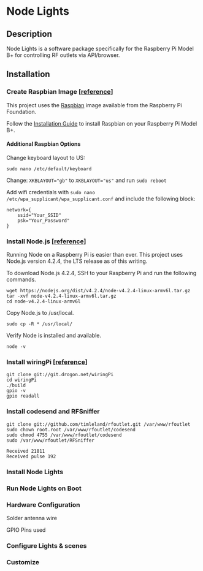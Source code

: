 # Node Lights

## Description
Node Lights is a software package specifically for the Raspberry Pi Model B+ for controlling RF outlets via API/browser.

## Installation
### Create Raspbian Image [[reference](https://www.raspberrypi.org/downloads/raspbian/)]
This project uses the [Raspbian](https://www.raspberrypi.org/downloads/raspbian/) image available from the Raspberry Pi Foundation.

Follow the [Installation Guide](https://www.raspberrypi.org/documentation/installation/installing-images/README.md) to install Raspbian on your Raspberry Pi Model B+.

#### Additional Raspbian Options
Change keyboard layout to US:
```
sudo nano /etc/default/keyboard
```
Change: ```XKBLAYOUT="gb"``` to ```XKBLAYOUT="us"``` and run ```sudo reboot```

Add wifi credentials with ```sudo nano /etc/wpa_supplicant/wpa_supplicant.conf``` and include the following block:
```
network={
    ssid="Your_SSID"
    psk="Your_Password"
}
```

### Install Node.js [[reference](http://blog.wia.io/installing-node-js-v4-0-0-on-a-raspberry-pi/)]
Running Node on a Raspberry Pi is easier than ever. This project uses Node.js version 4.2.4, the LTS release as of this writing.

To download Node.js 4.2.4, SSH to your Raspberry Pi and run the following commands.
```
wget https://nodejs.org/dist/v4.2.4/node-v4.2.4-linux-armv6l.tar.gz
tar -xvf node-v4.2.4-linux-armv6l.tar.gz
cd node-v4.2.4-linux-armv6l
```

Copy Node.js to /usr/local.
```
sudo cp -R * /usr/local/
```

Verify Node is installed and available.
```
node -v
```

### Install wiringPi [[reference](http://wiringpi.com/download-and-install/)]
```
git clone git://git.drogon.net/wiringPi
cd wiringPi
./build
gpio -v
gpio readall
```

### Install codesend and RFSniffer
```
git clone git://github.com/timleland/rfoutlet.git /var/www/rfoutlet
sudo chown root.root /var/www/rfoutlet/codesend
sudo chmod 4755 /var/www/rfoutlet/codesend
sudo /var/www/rfoutlet/RFSniffer
```
```
Received 21811
Received pulse 192
```

### Install Node Lights

### Run Node Lights on Boot

### Hardware Configuration
Solder antenna wire

GPIO Pins used

### Configure Lights & scenes

### Customize
